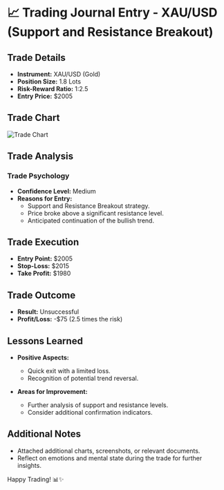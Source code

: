 # 📈 Trading Journal Entry - XAU/USD (Support and Resistance Breakout)

## Trade Details

- **Instrument:** XAU/USD (Gold)
- **Position Size:** 1.8 Lots
- **Risk-Reward Ratio:** 1:2.5
- **Entry Price:** $2005

## Trade Chart

![Trade Chart](insert_chart_image_url_here)

## Trade Analysis

### Trade Psychology

- **Confidence Level:** Medium
- **Reasons for Entry:**
  - Support and Resistance Breakout strategy.
  - Price broke above a significant resistance level.
  - Anticipated continuation of the bullish trend.

## Trade Execution

- **Entry Point:** $2005
- **Stop-Loss:** $2015
- **Take Profit:** $1980

## Trade Outcome

- **Result:** Unsuccessful
- **Profit/Loss:** -$75 (2.5 times the risk)

## Lessons Learned

- **Positive Aspects:**
  - Quick exit with a limited loss.
  - Recognition of potential trend reversal.

- **Areas for Improvement:**
  - Further analysis of support and resistance levels.
  - Consider additional confirmation indicators.

## Additional Notes

- Attached additional charts, screenshots, or relevant documents.
- Reflect on emotions and mental state during the trade for further insights.

Happy Trading! 📊✨
